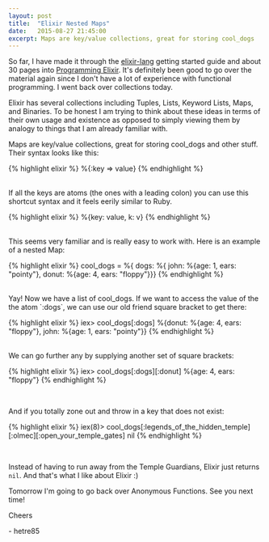 ```yaml
---
layout: post
title:  "Elixir Nested Maps"
date:   2015-08-27 21:45:00
excerpt: Maps are key/value collections, great for storing cool_dogs
---
```


So far, I have made it through the [elixir-lang](http://elixir-lang.org) getting started guide and about 30 pages into [Programming Elixir](https://pragprog.com/book/elixir/programming-elixir). It's definitely been good to go over the material again since I don't have a lot of experience with functional programming. I went back over collections today. 

Elixir has several collections including Tuples, Lists, Keyword Lists, Maps, and Binaries. To be honest I am trying to think about these ideas in terms of their own usage and existence as opposed to simply viewing them by analogy to things that I am already familiar with.

Maps are key/value collections, great for storing cool_dogs and other stuff. Their syntax looks like this:


{% highlight elixir %}
%{:key => value}
{% endhighlight %}

<br>
If all the keys are atoms (the ones with a leading colon) you can use this shortcut syntax and it feels eerily similar to Ruby.

{% highlight elixir %}
%{key: value, k: v}
{% endhighlight %}

<br>
This seems very familiar and is really easy to work with. Here is an example of a nested Map:

{% highlight elixir %}
cool_dogs = %{ dogs: %{ john: %{age: 1, ears: "pointy"}, donut: %{age: 4, ears: "floppy"}}}
{% endhighlight %}

<br>
Yay! Now we have a list of cool_dogs. If we want to access the value of the the atom `:dogs`, we can use our old friend square bracket to get there:

{% highlight elixir %}
iex> cool_dogs[:dogs]
%{donut: %{age: 4, ears: "floppy"}, john: %{age: 1, ears: "pointy"}}
{% endhighlight %}

<br>
We can go further any by supplying another set of square brackets:

{% highlight elixir %}
iex> cool_dogs[:dogs][:donut]
%{age: 4, ears: "floppy"}
{% endhighlight %}

<br>

And if you totally zone out and throw in a key that does not exist:

{% highlight elixir %}
iex(8)> cool_dogs[:legends_of_the_hidden_temple][:olmec][:open_your_temple_gates]
nil
{% endhighlight %}

<br>

Instead of having to run away from the Temple Guardians, Elixir just returns `nil`. And that's what I like about Elixir :)

Tomorrow I'm going to go back over Anonymous Functions. See you next time!

Cheers

\- hetre85




